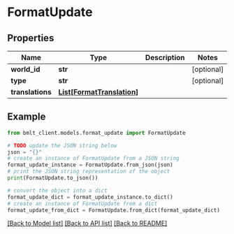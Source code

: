 # FormatUpdate


## Properties

Name | Type | Description | Notes
------------ | ------------- | ------------- | -------------
**world_id** | **str** |  | [optional] 
**type** | **str** |  | [optional] 
**translations** | [**List[FormatTranslation]**](FormatTranslation.md) |  | 

## Example

```python
from bmlt_client.models.format_update import FormatUpdate

# TODO update the JSON string below
json = "{}"
# create an instance of FormatUpdate from a JSON string
format_update_instance = FormatUpdate.from_json(json)
# print the JSON string representation of the object
print(FormatUpdate.to_json())

# convert the object into a dict
format_update_dict = format_update_instance.to_dict()
# create an instance of FormatUpdate from a dict
format_update_from_dict = FormatUpdate.from_dict(format_update_dict)
```
[[Back to Model list]](../README.md#documentation-for-models) [[Back to API list]](../README.md#documentation-for-api-endpoints) [[Back to README]](../README.md)


